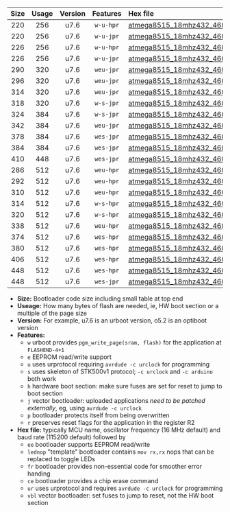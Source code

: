 |Size|Usage|Version|Features|Hex file|
|:-:|:-:|:-:|:-:|:--|
|220|256|u7.6|`w-u-hpr`|[atmega8515_18mhz432_460800bps_ur.hex](https://raw.githubusercontent.com/stefanrueger/urboot/main/bootloaders/atmega8515/fcpu_18mhz432/460800_bps/atmega8515_18mhz432_460800bps_ur.hex)|
|220|256|u7.6|`w-u-jpr`|[atmega8515_18mhz432_460800bps_ur_vbl.hex](https://raw.githubusercontent.com/stefanrueger/urboot/main/bootloaders/atmega8515/fcpu_18mhz432/460800_bps/atmega8515_18mhz432_460800bps_ur_vbl.hex)|
|226|256|u7.6|`w-u-hpr`|[atmega8515_18mhz432_460800bps_lednop_ur.hex](https://raw.githubusercontent.com/stefanrueger/urboot/main/bootloaders/atmega8515/fcpu_18mhz432/460800_bps/atmega8515_18mhz432_460800bps_lednop_ur.hex)|
|226|256|u7.6|`w-u-jpr`|[atmega8515_18mhz432_460800bps_lednop_ur_vbl.hex](https://raw.githubusercontent.com/stefanrueger/urboot/main/bootloaders/atmega8515/fcpu_18mhz432/460800_bps/atmega8515_18mhz432_460800bps_lednop_ur_vbl.hex)|
|290|320|u7.6|`weu-jpr`|[atmega8515_18mhz432_460800bps_ee_ur_vbl.hex](https://raw.githubusercontent.com/stefanrueger/urboot/main/bootloaders/atmega8515/fcpu_18mhz432/460800_bps/atmega8515_18mhz432_460800bps_ee_ur_vbl.hex)|
|296|320|u7.6|`weu-jpr`|[atmega8515_18mhz432_460800bps_ee_lednop_ur_vbl.hex](https://raw.githubusercontent.com/stefanrueger/urboot/main/bootloaders/atmega8515/fcpu_18mhz432/460800_bps/atmega8515_18mhz432_460800bps_ee_lednop_ur_vbl.hex)|
|314|320|u7.6|`weu-jpr`|[atmega8515_18mhz432_460800bps_ee_lednop_fr_ur_vbl.hex](https://raw.githubusercontent.com/stefanrueger/urboot/main/bootloaders/atmega8515/fcpu_18mhz432/460800_bps/atmega8515_18mhz432_460800bps_ee_lednop_fr_ur_vbl.hex)|
|318|320|u7.6|`w-s-jpr`|[atmega8515_18mhz432_460800bps_vbl.hex](https://raw.githubusercontent.com/stefanrueger/urboot/main/bootloaders/atmega8515/fcpu_18mhz432/460800_bps/atmega8515_18mhz432_460800bps_vbl.hex)|
|324|384|u7.6|`w-s-jpr`|[atmega8515_18mhz432_460800bps_lednop_vbl.hex](https://raw.githubusercontent.com/stefanrueger/urboot/main/bootloaders/atmega8515/fcpu_18mhz432/460800_bps/atmega8515_18mhz432_460800bps_lednop_vbl.hex)|
|342|384|u7.6|`weu-jpr`|[atmega8515_18mhz432_460800bps_ee_lednop_fr_ce_ur_vbl.hex](https://raw.githubusercontent.com/stefanrueger/urboot/main/bootloaders/atmega8515/fcpu_18mhz432/460800_bps/atmega8515_18mhz432_460800bps_ee_lednop_fr_ce_ur_vbl.hex)|
|378|384|u7.6|`wes-jpr`|[atmega8515_18mhz432_460800bps_ee_vbl.hex](https://raw.githubusercontent.com/stefanrueger/urboot/main/bootloaders/atmega8515/fcpu_18mhz432/460800_bps/atmega8515_18mhz432_460800bps_ee_vbl.hex)|
|384|384|u7.6|`wes-jpr`|[atmega8515_18mhz432_460800bps_ee_lednop_vbl.hex](https://raw.githubusercontent.com/stefanrueger/urboot/main/bootloaders/atmega8515/fcpu_18mhz432/460800_bps/atmega8515_18mhz432_460800bps_ee_lednop_vbl.hex)|
|410|448|u7.6|`wes-jpr`|[atmega8515_18mhz432_460800bps_ee_lednop_fr_vbl.hex](https://raw.githubusercontent.com/stefanrueger/urboot/main/bootloaders/atmega8515/fcpu_18mhz432/460800_bps/atmega8515_18mhz432_460800bps_ee_lednop_fr_vbl.hex)|
|286|512|u7.6|`weu-hpr`|[atmega8515_18mhz432_460800bps_ee_ur.hex](https://raw.githubusercontent.com/stefanrueger/urboot/main/bootloaders/atmega8515/fcpu_18mhz432/460800_bps/atmega8515_18mhz432_460800bps_ee_ur.hex)|
|292|512|u7.6|`weu-hpr`|[atmega8515_18mhz432_460800bps_ee_lednop_ur.hex](https://raw.githubusercontent.com/stefanrueger/urboot/main/bootloaders/atmega8515/fcpu_18mhz432/460800_bps/atmega8515_18mhz432_460800bps_ee_lednop_ur.hex)|
|310|512|u7.6|`weu-hpr`|[atmega8515_18mhz432_460800bps_ee_lednop_fr_ur.hex](https://raw.githubusercontent.com/stefanrueger/urboot/main/bootloaders/atmega8515/fcpu_18mhz432/460800_bps/atmega8515_18mhz432_460800bps_ee_lednop_fr_ur.hex)|
|314|512|u7.6|`w-s-hpr`|[atmega8515_18mhz432_460800bps.hex](https://raw.githubusercontent.com/stefanrueger/urboot/main/bootloaders/atmega8515/fcpu_18mhz432/460800_bps/atmega8515_18mhz432_460800bps.hex)|
|320|512|u7.6|`w-s-hpr`|[atmega8515_18mhz432_460800bps_lednop.hex](https://raw.githubusercontent.com/stefanrueger/urboot/main/bootloaders/atmega8515/fcpu_18mhz432/460800_bps/atmega8515_18mhz432_460800bps_lednop.hex)|
|338|512|u7.6|`weu-hpr`|[atmega8515_18mhz432_460800bps_ee_lednop_fr_ce_ur.hex](https://raw.githubusercontent.com/stefanrueger/urboot/main/bootloaders/atmega8515/fcpu_18mhz432/460800_bps/atmega8515_18mhz432_460800bps_ee_lednop_fr_ce_ur.hex)|
|374|512|u7.6|`wes-hpr`|[atmega8515_18mhz432_460800bps_ee.hex](https://raw.githubusercontent.com/stefanrueger/urboot/main/bootloaders/atmega8515/fcpu_18mhz432/460800_bps/atmega8515_18mhz432_460800bps_ee.hex)|
|380|512|u7.6|`wes-hpr`|[atmega8515_18mhz432_460800bps_ee_lednop.hex](https://raw.githubusercontent.com/stefanrueger/urboot/main/bootloaders/atmega8515/fcpu_18mhz432/460800_bps/atmega8515_18mhz432_460800bps_ee_lednop.hex)|
|406|512|u7.6|`wes-hpr`|[atmega8515_18mhz432_460800bps_ee_lednop_fr.hex](https://raw.githubusercontent.com/stefanrueger/urboot/main/bootloaders/atmega8515/fcpu_18mhz432/460800_bps/atmega8515_18mhz432_460800bps_ee_lednop_fr.hex)|
|448|512|u7.6|`wes-hpr`|[atmega8515_18mhz432_460800bps_ee_lednop_fr_ce.hex](https://raw.githubusercontent.com/stefanrueger/urboot/main/bootloaders/atmega8515/fcpu_18mhz432/460800_bps/atmega8515_18mhz432_460800bps_ee_lednop_fr_ce.hex)|
|448|512|u7.6|`wes-jpr`|[atmega8515_18mhz432_460800bps_ee_lednop_fr_ce_vbl.hex](https://raw.githubusercontent.com/stefanrueger/urboot/main/bootloaders/atmega8515/fcpu_18mhz432/460800_bps/atmega8515_18mhz432_460800bps_ee_lednop_fr_ce_vbl.hex)|

- **Size:** Bootloader code size including small table at top end
- **Useage:** How many bytes of flash are needed, ie, HW boot section or a multiple of the page size
- **Version:** For example, u7.6 is an urboot version, o5.2 is an optiboot version
- **Features:**
  + `w` urboot provides `pgm_write_page(sram, flash)` for the application at `FLASHEND-4+1`
  + `e` EEPROM read/write support
  + `u` uses urprotocol requiring `avrdude -c urclock` for programming
  + `s` uses skeleton of STK500v1 protocol; `-c urclock` and `-c arduino` both work
  + `h` hardware boot section: make sure fuses are set for reset to jump to boot section
  + `j` vector bootloader: uploaded applications *need to be patched externally*, eg, using `avrdude -c urclock`
  + `p` bootloader protects itself from being overwritten
  + `r` preserves reset flags for the application in the register R2
- **Hex file:** typically MCU name, oscillator frequency (16 MHz default) and baud rate (115200 default) followed by
  + `ee` bootloader supports EEPROM read/write
  + `lednop` "template" bootloader contains `mov rx,rx` nops that can be replaced to toggle LEDs
  + `fr` bootloader provides non-essential code for smoother error handing
  + `ce` bootloader provides a chip erase command
  + `ur` uses urprotocol and requires `avrdude -c urclock` for programming
  + `vbl` vector bootloader: set fuses to jump to reset, not the HW boot section
